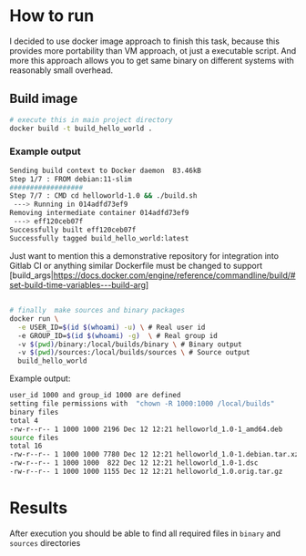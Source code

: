 # How to run
I decided to use docker image approach to finish this task,
because this provides more portability
than VM approach, ot just a executable script.
And  more this approach allows you to get same binary on different
systems with reasonably small overhead.

## Build image
```bash
# execute this in main project directory
docker build -t build_hello_world .
```

### Example output
```bash
Sending build context to Docker daemon  83.46kB
Step 1/7 : FROM debian:11-slim
##################
Step 7/7 : CMD cd helloworld-1.0 && ./build.sh
 ---> Running in 014adfd73ef9
Removing intermediate container 014adfd73ef9
 ---> eff120ceb07f
Successfully built eff120ceb07f
Successfully tagged build_hello_world:latest
```
Just want to mention this a demonstrative repository for integration into Gitlab CI or anything similar Dockerfile must be changed
to support [build_args|https://docs.docker.com/engine/reference/commandline/build/#set-build-time-variables---build-arg]

## 
```bash
# finally  make sources and binary packages
docker run \
  -e USER_ID=$(id $(whoami) -u) \ # Real user id
  -e GROUP_ID=$(id $(whoami) -g)  \ # Real group id
  -v $(pwd)/binary:/local/builds/binary \ # Binary output
  -v $(pwd)/sources:/local/builds/sources \ # Source output
  build_hello_world
```

Example output:
```bash
user_id 1000 and group_id 1000 are defined
setting file permissions with  "chown -R 1000:1000 /local/builds"
binary files
total 4
-rw-r--r-- 1 1000 1000 2196 Dec 12 12:21 helloworld_1.0-1_amd64.deb
source files
total 16
-rw-r--r-- 1 1000 1000 7780 Dec 12 12:21 helloworld_1.0-1.debian.tar.xz
-rw-r--r-- 1 1000 1000  822 Dec 12 12:21 helloworld_1.0-1.dsc
-rw-r--r-- 1 1000 1000 1155 Dec 12 12:21 helloworld_1.0.orig.tar.gz
```

# Results

After execution you should be able to find all required files in `binary` and `sources` directories 
